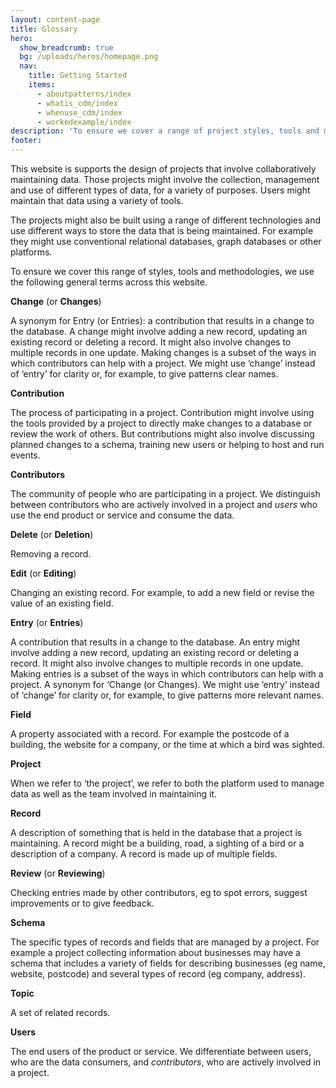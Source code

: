 ```yaml
---
layout: content-page
title: Glossary
hero:
  show_breadcrumb: true
  bg: /uploads/heros/homepage.png
  nav:
    title: Getting Started
    items:
      - aboutpatterns/index
      - whatis_cdm/index
      - whenuse_cdm/index
      - workedexample/index      
description: 'To ensure we cover a range of project styles, tools and methodologies, we use the following general terms across this website.'
footer:
---
```


This website is supports the design of projects that involve collaboratively maintaining data. Those projects might involve the collection, management and use of different types of data, for a variety of purposes. Users might maintain that data using a variety of tools.

The projects might also be built using a range of different technologies and use different ways to store the data that is being maintained. For example they might use conventional relational databases, graph databases or other platforms.

To ensure we cover this range of styles, tools and methodologies, we use the following general terms across this website.

**Change** (or **Changes**)

A synonym for Entry (or Entries): a contribution that results in a change to the database.  A change might involve adding a new record, updating an existing record or deleting a record. It might also involve changes to multiple records in one update. Making changes is a subset of the ways in which contributors can help with a project. We might use ‘change’ instead of ‘entry’ for clarity or, for example, to give patterns clear names.

**Contribution**

The process of participating in a project. Contribution might involve using the tools provided by a project to directly make changes to a database or review the work of others. But contributions might also involve discussing planned changes to a schema, training new users or helping to host and run events.

**Contributors**

The community of people who are participating in a project. We distinguish between contributors who are actively involved in a project and _users_ who use the end product or service and consume the data.

**Delete** (or **Deletion**)

Removing a record.

**Edit** (or **Editing**)

Changing an existing record. For example, to add a new field or revise the value of an existing field.

**Entry** (or **Entries**)

A contribution that results in a change to the database. An entry might involve adding a new record, updating an existing record or deleting a record. It might also involve changes to multiple records in one update. Making entries is a subset of the ways in which contributors can help with a project. A synonym for ‘Change (or Changes). We might use ‘entry’ instead of ‘change’ for clarity or, for example, to give patterns more relevant names.

**Field**

A property associated with a record. For example the postcode of a building, the website for a company, or the time at which a bird was sighted.

**Project**

When we refer to ‘the project’, we refer to both the platform used to manage data as well as the team involved in maintaining it.

**Record**

A description of something that is held in the database that a project is maintaining. A record might be a building, road, a sighting of a bird or a description of a company. A record is made up of multiple fields.

**Review** (or **Reviewing**)

Checking entries made by other contributors, eg to spot errors, suggest improvements or to give feedback.

**Schema**

The specific types of records and fields that are managed by a project. For example a project collecting information about businesses may have a schema that includes a variety of fields for describing businesses (eg name, website, postcode) and several types of record (eg company, address).

**Topic**

A set of related records.

**Users**

The end users of the product or service. We differentiate between users, who are the data consumers, and _contributors_, who are actively involved in a project.
